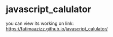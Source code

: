 # javascript_calulator
you can view its working on link: 
https://fatimaazizz.github.io/javascript_calulator/
